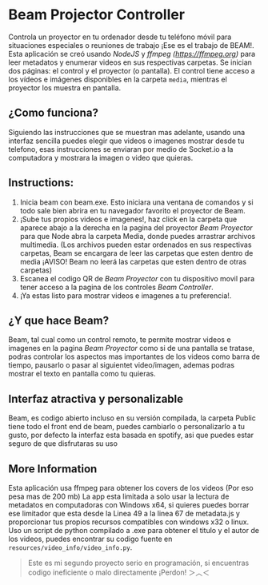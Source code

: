 # Beam Projector Controller

Controla un proyector en tu ordenador desde tu teléfono móvil para situaciones especiales o reuniones de trabajo ¡Ese es el trabajo de BEAM!.  Esta aplicación se creó usando *NodeJS* y *ffmpeg (https://ffmpeg.org)* para leer metadatos y enumerar videos en sus respectivas carpetas. Se inician dos páginas: el control y el proyector (o pantalla). El control tiene acceso a los vídeos e imágenes disponibles en la carpeta `media`, mientras el proyector los muestra en pantalla.

## ¿Como funciona?

Siguiendo las instrucciones que se muestran mas adelante, usando una interfaz sencilla puedes elegir que videos o imagenes mostrar desde tu telefono, esas instrucciones se enviaran por medio de Socket.io a la computadora y mostrara la imagen o video que quieras.

## Instructions:

1. Inicia beam con beam.exe. Esto iniciara una ventana de comandos y si todo sale bien abrira en tu navegador favorito el proyector de Beam.
2. ¡Sube tus propios videos e imagenes!, haz click en la carpeta que aparece abajo a la derecha en la pagina del proyector *Beam Proyector* para que Node abra la carpeta Media, donde puedes arrastrar archivos multimedia. (Los archivos pueden estar ordenados en sus respectivas carpetas, Beam se encargara de leer las carpetas que esten dentro de media ¡AVISO! Beam no leerá las carpetas que esten dentro de otras carpetas)
3. Escanea el codigo QR de *Beam Proyector* con tu dispositivo movil para tener acceso a la pagina de los controles *Beam Controller*.
4. ¡Ya estas listo para mostrar videos e imagenes a tu preferencia!.

## ¿Y que hace Beam?

Beam, tal cual como un control remoto, te permite mostrar videos e imagenes en la pagina *Beam Proyector* como si de una pantalla se tratase, podras controlar los aspectos mas importantes de los videos como barra de tiempo, pausarlo o pasar al siguientet video/imagen, ademas podras mostrar el texto en pantalla como tu quieras.

## Interfaz atractiva y personalizable

Beam, es codigo abierto incluso en su versión compilada, la carpeta Public tiene todo el front end de beam, puedes cambiarlo o personalizarlo a tu gusto, por defecto la interfaz esta basada en spotify, asi que puedes estar seguro de que disfrutaras su uso

## More Information

Esta aplicación usa ffmpeg para obtener los covers de los videos (Por eso pesa mas de 200 mb) La app esta limitada a solo usar la lectura de metadatos en computadoras con Windows x64, si quieres puedes borrar ese limitador que esta desde la Linea 49 a la linea 67 de metadata.js y proporcionar tus propios recursos compatibles con windows x32 o linux. Uso un script de python compilado a .exe para obtener el titulo y el autor de los videos, puedes encontrar su codigo fuente en `resources/video_info/video_info.py`.


> Este es mi segundo proyecto serio en programación, si encuentras codigo ineficiente o malo directamente ¡Perdon! ＞︿＜